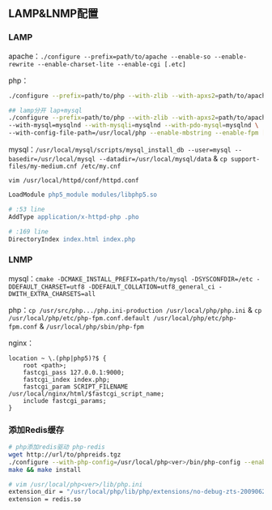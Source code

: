 <!--
{
    "title": "lamp&lnmp相关",
    "create": "2018-05-16 15:02:26",
    "modify": "2018-12-02 19:40:55",
    "tag": [
        "liunx",
        "nginx",
        "apache",
        "mysql",
        "php",
        "lamp",
        "lnmp"
    ],
    "info": []
}
-->

## LAMP&LNMP配置

### LAMP

apache：`./configure --prefix=path/to/apache --enable-so --enable-rewrite --enable-charset-lite --enable-cgi [.etc]`

php：

```bash
./configure --prefix=path/to/php --with-zlib --with-apxs2=path/to/apache/bin/apxs --with-mysql=path/to/mysql --with-config-file-path=/usr/local/php --enable-mbstring --enable-fpm [.etc]

## lamp分开 lap+mysql
./configure --prefix=path/to/php --with-zlib --with-apxs2=path/to/apache/bin/apxs \
--with-mysql=mysqlnd --with-mysqli=mysqlnd --with-pdo-mysql=mysqlnd \
--with-config-file-path=/usr/local/php --enable-mbstring --enable-fpm [.etc]
```

mysql：`/usr/local/mysql/scripts/mysql_install_db --user=mysql --basedir=/usr/local/mysql --datadir=/usr/local/mysql/data` & `cp support-files/my-medium.cnf /etc/my.cnf`

`vim /usr/local/httpd/conf/httpd.conf`

```apache
LoadModule php5_module modules/libphp5.so

# :53 line
AddType application/x-httpd-php .pho

# :169 line
DirectoryIndex index.html index.php
```

### LNMP

mysql：`cmake -DCMAKE_INSTALL_PREFIX=path/to/mysql -DSYSCONFDIR=/etc -DDEFAULT_CHARSET=utf8 -DDEFAULT_COLLATION=utf8_general_ci -DWITH_EXTRA_CHARSETS=all`

php：`cp /usr/src/php.../php.ini-production /usr/local/php/php.ini` & `cp /usr/local/php/etc/php-fpm.conf.default /usr/local/php/etc/php-fpm.conf` & `/usr/local/php/sbin/php-fpm`

nginx：

```nginx
location ~ \.(php|php5)?$ {
    root <path>;
    fastcgi_pass 127.0.0.1:9000;
    fastcgi_index index.php;
    fastcgi_param SCRIPT_FILENAME /usr/local/nginx/html/$fastcgi_script_name;
    include fastcgi_params;
}
```

### 添加Redis缓存

```bash
# php添加redis驱动 php-redis
wget http://url/to/phpreids.tgz
./configure --with-php-config=/usr/local/php<ver>/bin/php-config --enable-redis
make && make install

# vim /usr/local/php<ver>/lib/php.ini
extension_dir = "/usr/local/php/lib/php/extensions/no-debug-zts-20090626"
extension = redis.so
```
